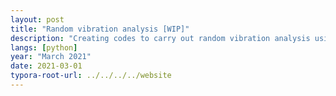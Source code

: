 ```yaml
---
layout: post
title: "Random vibration analysis [WIP]"
description: "Creating codes to carry out random vibration analysis using HPC."
langs: [python]
year: "March 2021"
date: 2021-03-01
typora-root-url: ../../../../website
---
```



